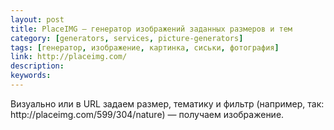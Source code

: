 ```yaml
---
layout: post
title: PlaceIMG — генератор изображений заданных размеров и тем
category: [generators, services, picture-generators]
tags: [генератор, изображение, картинка, сиськи, фотография]
link: http://placeimg.com/
description:
keywords:
---
```


<p>Визуально или в URL задаем размер, тематику и фильтр (например, так: http://placeimg.com/599/304/nature) — получаем изображение.</p>
